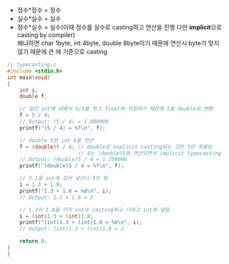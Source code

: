 - 정수*정수 = 정수
- 실수*실수 = 실수
- 정수*실수 = 실수(이때 정수를 실수로 casting하고 연산을 진행 다만 **implicit**으로 casting by compiler)  
    왜냐하면 char 1byte, int 4byte, double 8byte이기 때문에 연산시 byte가 맞지 않기 때문에 큰 애 기준으로 casting

```C
// typecasting.c
#include <stdio.h>
int main(void)
{
    int i;
    double f;

    // 일단 int에 대해서 5/4를 하고 float에 저장하기 때문에 1을 double로 변환
    f = 5 / 4; 
    // Output: (5 / 4) = 1.000000
    printf("(5 / 4) = %f\n", f);

    // double 5랑 int 4를 연산
    f = (double)5 / 4; // double로 explicit casting되는 것은 5만 적용됨
                       // 4는 (double)5와 연산되면서 implicit typecasting
    // Output: (double)5 / 4 = 1.250000
    printf("(double)5 / 4 = %f\n", f);

    // 3.1을 int에 집어 넣으니 3이 됨
    i = 1.3 + 1.8;
    printf("1.3 + 1.8 = %d\n", i);
    // Output: 1.3 + 1.8 = 3

    // 1.3과 1.8을 각각 int로 casting하고 더하고 int에 넣음
    i = (int)1.3 + (int)1.8;
    printf("(int)1.3 + (int)1.8 = %d\n", i);
    // Output: (int)1.3 + (int)1.8 = 2

    return 0;
}
}
```
